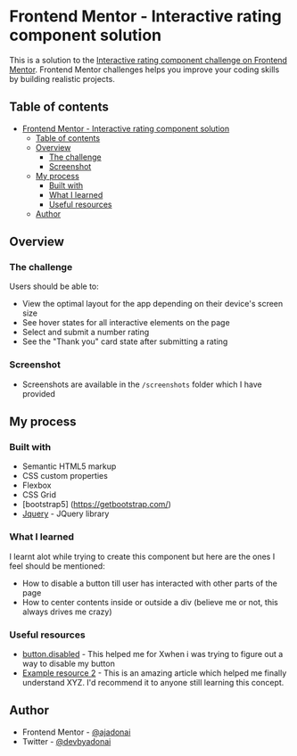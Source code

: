 # Frontend Mentor - Interactive rating component solution

This is a solution to the [Interactive rating component challenge on Frontend Mentor](https://www.frontendmentor.io/challenges/interactive-rating-component-koxpeBUmI). Frontend Mentor challenges helps you improve your coding skills by building realistic projects.

## Table of contents

- [Frontend Mentor - Interactive rating component solution](#frontend-mentor---interactive-rating-component-solution)
  - [Table of contents](#table-of-contents)
  - [Overview](#overview)
    - [The challenge](#the-challenge)
    - [Screenshot](#screenshot)
  - [My process](#my-process)
    - [Built with](#built-with)
    - [What I learned](#what-i-learned)
    - [Useful resources](#useful-resources)
  - [Author](#author)

## Overview

### The challenge

Users should be able to:

- View the optimal layout for the app depending on their device's screen size
- See hover states for all interactive elements on the page
- Select and submit a number rating
- See the "Thank you" card state after submitting a rating

### Screenshot

- Screenshots are available in the `/screenshots` folder which I have provided

## My process

### Built with

- Semantic HTML5 markup
- CSS custom properties
- Flexbox
- CSS Grid
- [bootstrap5] (https://getbootstrap.com/)
- [Jquery](https://jquery.com/) - JQuery library

### What I learned

I learnt alot while trying to create this component but here are the ones I feel should be mentioned:

- How to disable a button till user has interacted with other parts of the page
- How to center contents inside or outside a div (believe me or not, this always drives me crazy)

### Useful resources

- [button.disabled](https://www.youtube.com/watch?v=PSEhNb69XpI) - This helped me for Xwhen i was trying to figure out a way to disable my button
- [Example resource 2](https://www.example.com) - This is an amazing article which helped me finally understand XYZ. I'd recommend it to anyone still learning this concept.

## Author

- Frontend Mentor - [@ajadonai](https://www.frontendmentor.io/profile/ajadonai)
- Twitter - [@devbyadonai](https://www.twitter.com/devbyadonai)
